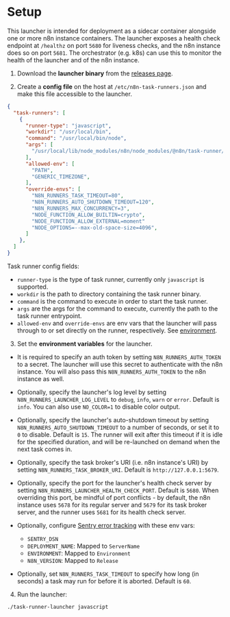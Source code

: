 # Setup

This launcher is intended for deployment as a sidecar container alongside one or more n8n instance containers. The launcher exposes a health check endpoint at `/healthz` on port `5680` for liveness checks, and the n8n instance does so on port `5681`. The orchestrator (e.g. k8s) can use this to monitor the health of the launcher and of the n8n instance.

1. Download the **launcher binary** from the [releases page](https://github.com/n8n-io/task-runner-launcher/releases).

2. Create a **config file** on the host at `/etc/n8n-task-runners.json` and make this file accessible to the launcher.

```json
{
  "task-runners": [
    {
      "runner-type": "javascript",
      "workdir": "/usr/local/bin",
      "command": "/usr/local/bin/node",
      "args": [
        "/usr/local/lib/node_modules/n8n/node_modules/@n8n/task-runner/dist/start.js"
      ],
      "allowed-env": [
        "PATH",
        "GENERIC_TIMEZONE",
      ],
      "override-envs": [
        "N8N_RUNNERS_TASK_TIMEOUT=80",
        "N8N_RUNNERS_AUTO_SHUTDOWN_TIMEOUT=120",
        "N8N_RUNNERS_MAX_CONCURRENCY=3",
        "NODE_FUNCTION_ALLOW_BUILTIN=crypto",
        "NODE_FUNCTION_ALLOW_EXTERNAL=moment"
        "NODE_OPTIONS=--max-old-space-size=4096",
      ]
    },
  ]
}
```

Task runner config fields:

- `runner-type` is the type of task runner, currently only `javascript` is supported.
- `workdir` is the path to directory containing the task runner binary.
- `command` is the command to execute in order to start the task runner.
- `args` are the args for the command to execute, currently the path to the task runner entrypoint.
- `allowed-env` and `override-envs` are env vars that the launcher will pass through to or set directly on the runner, respectively. See [environment](environment.md).

3. Set the **environment variables** for the launcher.

- It is required to specify an auth token by setting `N8N_RUNNERS_AUTH_TOKEN` to a secret. The launcher will use this secret to authenticate with the n8n instance. You will also pass this `N8N_RUNNERS_AUTH_TOKEN` to the n8n instance as well.

- Optionally, specify the launcher's log level by setting `N8N_RUNNERS_LAUNCHER_LOG_LEVEL` to `debug`, `info`, `warn` or `error`. Default is `info`. You can also use `NO_COLOR=1` to disable color output.

- Optionally, specify the launcher's auto-shutdown timeout by setting `N8N_RUNNERS_AUTO_SHUTDOWN_TIMEOUT` to a number of seconds, or set it to `0` to disable. Default is `15`. The runner will exit after this timeout if it is idle for the specified duration, and will be re-launched on demand when the next task comes in.

- Optionally, specify the task broker's URI (i.e. n8n instance's URI) by setting `N8N_RUNNERS_TASK_BROKER_URI`. Default is `http://127.0.0.1:5679`.

- Optionally, specify the port for the launcher's health check server by setting `N8N_RUNNERS_LAUNCHER_HEALTH_CHECK_PORT`. Default is `5680`. When overriding this port, be mindful of port conflicts - by default, the n8n instance uses `5678` for its regular server and `5679` for its task broker server, and the runner uses `5681` for its health check server.

- Optionally, configure [Sentry error tracking](https://docs.sentry.io/platforms/go/configuration/options/) with these env vars:
  - `SENTRY_DSN`
  - `DEPLOYMENT_NAME`: Mapped to `ServerName`
  - `ENVIRONMENT`: Mapped to `Environment`
  - `N8N_VERSION`: Mapped to `Release`

- Optionally, set `N8N_RUNNERS_TASK_TIMEOUT` to specify how long (in seconds) a task may run for before it is aborted. Default is `60`.

4. Run the launcher:

```sh
./task-runner-launcher javascript
```
